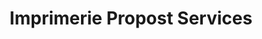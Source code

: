 ---
title: "Imprimerie Propost Services"
url: /rouen/imprimerie-propost-services/
shop: Kopieren
---